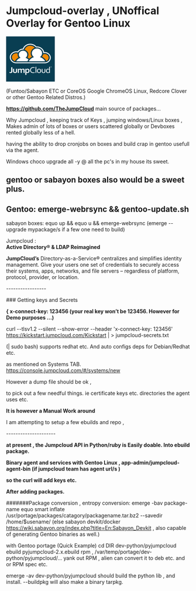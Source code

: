 Jumpcloud-overlay , UNoffical Overlay for Gentoo Linux 
=======================================================

![logo](media/8268ad5b36d9ead4e7356dd806bf642d.png)

(Funtoo/Sabayon ETC or CoreOS Google ChromeOS Linux, Redcore Clover or other
Gentoo Related Distros.)

**https://github.com/TheJumpCloud** main source of packages...

Why Jumpcloud , keeping track of Keys , jumping windows/Linux boxes , Makes admin of lots of boxes or users scattered globally or Devboxes rented globally less of a  hell. 

having the ability to drop cronjobs on boxes and build crap in gentoo usefull  via the agent.

Windows choco upgrade all -y @ all the pc's in my house its sweet. 

## gentoo or sabayon boxes also would be a sweet plus. 
## Gentoo: emerge-webrsync && gentoo-update.sh 
sabayon boxes:  equo up && equo u && emerge-webrsync  (emerge --upgrade mypackage/s if a few one need to build) 

Jumpcloud :  
**Active Directory® & LDAP Reimagined**

**JumpCloud’s** Directory-as-a-Service® centralizes and simplifies identity
management. Give your users one set of credentials to securely access their
systems, apps, networks, and file servers – regardless of platform, protocol,
provider, or location.

\-----------------

\#\#\# Getting keys and Secrets

**{ x-connect-key: 123456 (your real key won’t be 123456. However for Demo
purposes …)**

curl --tlsv1.2 --silent --show-error --header 'x-connect-key: 123456'
https://kickstart.jumpcloud.com/Kickstart \| \> jumpcloud-secrets.txt

(\| sudo bash) supports redhat etc. And auto configs deps for Debian/Redhat etc.

as mentioned on Systems TAB. <https://console.jumpcloud.com/#/systems/new>

However a dump file should be ok ,

to pick out a few needful things. ie certificate keys etc. directories the agent
uses etc.

**It is however a Manual Work around**

I am attempting to setup a few ebuilds and repo ,

\---------------------

**at present , the Jumpcloud API in Python/ruby is Easily doable. Into ebuild
package.**

**Binary agent and services with Gentoo Linux , app-admin/jumpcloud-agent-bin
(if jumpcloud team has agent url/s )**

**so the curl will add keys etc.**

**After adding packages.**

#######Package conversion ,
entropy conversion:
emerge -bav package-name 
equo smart inflate /usr/portage/packages/catagory/packagename.tar.bz2 --savedir /home/$usename/
(else sabayon devkit/docker https://wiki.sabayon.org/index.php?title=En:Sabayon_Devkit , also capable of generating Gentoo binaries as well.) 


 with Gentoo portage (Quick Example) cd DIR
dev-python/pyjumpcloud ebuild pyjumpcloud-2.x.ebuild rpm ,
/var/temp/portage/dev-python/pyjumpcloud/... yank out RPM , alien can convert it
to deb etc. and or RPM spec etc.

emerge -av dev-python/pyjumpcloud should build the python lib , and install.
--buildpkg will also make a binary tarpkg.
